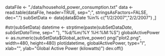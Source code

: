 dataFile <- "./data/household_power_consumption.txt" data <- read.table(dataFile, header=TRUE, sep=";", stringsAsFactors=FALSE, dec=".") subSetData <- data[data$Date %in% c("1/2/2007","2/2/2007") ,]

#str(subSetData) datetime <- strptime(paste(subSetData$Date, subSetData$Time, sep=" "), "%d/%m/%Y %H:%M:%S") globalActivePower <- as.numeric(subSetData$Global_active_power) png("plot2.png", width=480, height=480) plot(datetime, globalActivePower, type="l", xlab="", ylab="Global Active Power (kilowatts)") dev.off()
